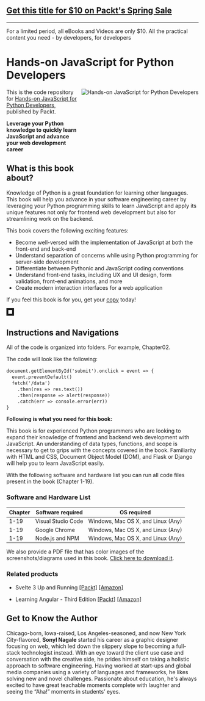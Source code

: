 ## [Get this title for $10 on Packt's Spring Sale](https://www.packt.com/B14147?utm_source=github&utm_medium=packt-github-repo&utm_campaign=spring_10_dollar_2022)
-----
For a limited period, all eBooks and Videos are only $10. All the practical content you need \- by developers, for developers

# Hands-on JavaScript for Python Developers

<a href="https://www.packtpub.com/product/hands-on-javascript-for-python-developers/9781838648121?utm_source=github&utm_medium=repository&utm_campaign=9781838648121"><img src="https://packt-type-cloud.s3.amazonaws.com/uploads/sites/3634/2020/09/Cover.png" alt="Hands-on JavaScript for Python Developers" height="256px" align="right"></a>

This is the code repository for [Hands-on JavaScript for Python Developers](https://www.packtpub.com/product/hands-on-javascript-for-python-developers/9781838648121?utm_source=github&utm_medium=repository&utm_campaign=9781838648121), published by Packt.

**Leverage your Python knowledge to quickly learn JavaScript and advance your web development career**

## What is this book about?
Knowledge of Python is a great foundation for learning other languages. This book will help you advance in your software engineering career by leveraging your Python programming skills to learn JavaScript and apply its unique features not only for frontend web development but also for streamlining work on the backend.

This book covers the following exciting features: 
* Become well-versed with the implementation of JavaScript at both the front-end and back-end
* Understand separation of concerns while using Python programming for server-side development
* Differentiate between Pythonic and JavaScript coding conventions
* Understand front-end tasks, including UX and UI design, form validation, front-end animations, and more
* Create modern interaction interfaces for a web application

If you feel this book is for you, get your [copy](https://www.amazon.com/dp/1838648127) today!

<a href="https://www.packtpub.com/?utm_source=github&utm_medium=banner&utm_campaign=GitHubBanner"><img src="https://raw.githubusercontent.com/PacktPublishing/GitHub/master/GitHub.png" 
alt="https://www.packtpub.com/" border="5" /></a>


## Instructions and Navigations
All of the code is organized into folders. For example, Chapter02.

The code will look like the following:
```
document.getElementById('submit').onclick = event => {
  event.preventDefault()
  fetch('/data')
    .then(res => res.text())
    .then(response => alert(response))
    .catch(err => console.error(err))
}
```

**Following is what you need for this book:**

This book is for experienced Python programmers who are looking to expand their knowledge of frontend and backend web development with JavaScript. An understanding of data types, functions, and scope is necessary to get to grips with the concepts covered in the book. Familiarity with HTML and CSS, Document Object Model (DOM), and Flask or Django will help you to learn JavaScript easily.

With the following software and hardware list you can run all code files present in the book (Chapter 1-19).

### Software and Hardware List

| Chapter  | Software required                   | OS required                        |
| -------- | ------------------------------------| -----------------------------------|
| 1-19     | Visual Studio Code                  | Windows, Mac OS X, and Linux (Any) |
| 1-19     | Google Chrome                       | Windows, Mac OS X, and Linux (Any) |
| 1-19     | Node.js and NPM                     | Windows, Mac OS X, and Linux (Any) |


We also provide a PDF file that has color images of the screenshots/diagrams used in this book. [Click here to download it](https://static.packt-cdn.com/downloads/9781838648121_ColorImages.pdf).

### Related products <Other books you may enjoy>
* Svelte 3 Up and Running [[Packt]](https://www.packtpub.com/product/svelte-3-up-and-running/9781839213625?utm_source=github&utm_medium=repository&utm_campaign=9781839213625) [[Amazon]](https://www.amazon.com/dp/1839213620)

* Learning Angular - Third Edition [[Packt]](https://www.packtpub.com/product/learning-angular-third-edition/9781839210662?utm_source=github&utm_medium=repository&utm_campaign=9781839210662) [[Amazon]](https://www.amazon.com/dp/1839210664)

## Get to Know the Author
Chicago-born, Iowa-raised, Los Angeles-seasoned, and now New York City-flavored, **Sonyl Nagale** started his career as a graphic designer focusing on web, which led down the slippery slope to becoming a full-stack technologist instead. With an eye toward the client use case and conversation with the creative side, he prides himself on taking a holistic approach to software engineering. Having worked at start-ups and global media companies using a variety of languages and frameworks, he likes solving new and novel challenges. Passionate about education, he's always excited to have great teachable moments complete with laughter and seeing the “Aha!” moments in students’ eyes.

